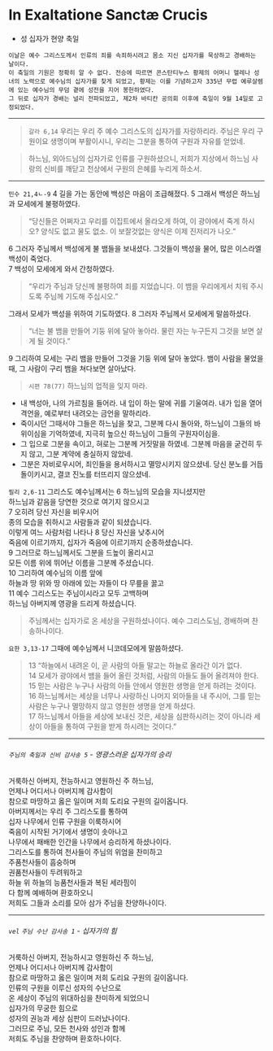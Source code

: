 # In Exaltatione Sanctæ Crucis
- 성 십자가 현양 축일

```
이날은 예수 그리스도께서 인류의 죄를 속죄하시려고 몸소 지신 십자가를 묵상하고 경배하는 날이다.  
이 축일의 기원은 정확히 알 수 없다. 전승에 따르면 콘스탄티누스 황제의 어머니 헬레나 성녀의 노력으로 예수님의 십자가를 찾게 되었고, 황제는 이를 기념하고자 335년 무렵 예루살렘에 있는 예수님의 무덤 곁에 성전을 지어 봉헌하였다.  
그 뒤로 십자가 경배는 널리 전파되었고, 제2차 바티칸 공의회 이후에 축일이 9월 14일로 고정되었다.  
```

----

> `갈라 6,14` 우리는 우리 주 예수 그리스도의 십자가를 자랑하리라. 주님은 우리 구원이요 생명이며 부활이시니, 우리는 그분을 통하여 구원과 자유를 얻었네.

> 하느님, 외아드님의 십자가로 인류를 구원하셨으니, 저희가 지상에서 하느님 사랑의 신비를 깨닫고 천상에서 구원의 은혜를 누리게 하소서.  

----

`민수 21,4ㄴ-9` 4 길을 가는 동안에 백성은 마음이 조급해졌다. 5 그래서 백성은 하느님과 모세에게 불평하였다.  
> “당신들은 어쩌자고 우리를 이집트에서 올라오게 하여, 이 광야에서 죽게 하시오? 양식도 없고 물도 없소. 이 보잘것없는 양식은 이제 진저리가 나오.”

6 그러자 주님께서 백성에게 불 뱀들을 보내셨다. 그것들이 백성을 물어, 많은 이스라엘 백성이 죽었다.  
7 백성이 모세에게 와서 간청하였다.  
> “우리가 주님과 당신께 불평하여 죄를 지었습니다. 이 뱀을 우리에게서 치워 주시도록 주님께 기도해 주십시오.”  

그래서 모세가 백성을 위하여 기도하였다. 8 그러자 주님께서 모세에게 말씀하셨다.  
> “너는 불 뱀을 만들어 기둥 위에 달아 놓아라. 물린 자는 누구든지 그것을 보면 살게 될 것이다.”

9 그리하여 모세는 구리 뱀을 만들어 그것을 기둥 위에 달아 놓았다. 뱀이 사람을 물었을 때, 그 사람이 구리 뱀을 쳐다보면 살아났다.

> `시편 78(77)` 하느님의 업적을 잊지 마라.
- 내 백성아, 나의 가르침을 들어라. 내 입이 하는 말에 귀를 기울여라. 내가 입을 열어 격언을, 예로부터 내려오는 금언을 말하리라.  
- 죽이시던 그때서야 그들은 하느님을 찾고, 그분께 다시 돌아와, 하느님이 그들의 바위이심을 기억하였네, 지극히 높으신 하느님이 그들의 구원자이심을.  
- 그 입으로 그분을 속이고, 혀로는 그분께 거짓말을 하였네. 그분께 마음을 굳건히 두지 않고, 그분 계약에 충실하지 않았네.  
- 그분은 자비로우시어, 죄인들을 용서하시고 멸망시키지 않으셨네. 당신 분노를 거듭 돌이키시고, 결코 진노를 터뜨리지 않으셨네.  

`필리 2,6-11` 그리스도 예수님께서는 6 하느님의 모습을 지니셨지만  
하느님과 같음을 당연한 것으로 여기지 않으시고  
7 오히려 당신 자신을 비우시어  
종의 모습을 취하시고 사람들과 같이 되셨습니다.  
이렇게 여느 사람처럼 나타나 8 당신 자신을 낮추시어  
죽음에 이르기까지, 십자가 죽음에 이르기까지 순종하셨습니다.  
9 그러므로 하느님께서도 그분을 드높이 올리시고  
모든 이름 위에 뛰어난 이름을 그분께 주셨습니다.  
10 그리하여 예수님의 이름 앞에  
하늘과 땅 위와 땅 아래에 있는 자들이 다 무릎을 꿇고  
11 예수 그리스도는 주님이시라고 모두 고백하며  
하느님 아버지께 영광을 드리게 하셨습니다.  

> 주님께서는 십자가로 온 세상을 구원하셨나이다. 예수 그리스도님, 경배하며 찬송하나이다. 

`요한 3,13-17` 그때에 예수님께서 니코데모에게 말씀하셨다.  
> 13 “하늘에서 내려온 이, 곧 사람의 아들 말고는 하늘로 올라간 이가 없다.  
14 모세가 광야에서 뱀을 들어 올린 것처럼, 사람의 아들도 들어 올려져야 한다.  
15 믿는 사람은 누구나 사람의 아들 안에서 영원한 생명을 얻게 하려는 것이다.  
16 하느님께서는 세상을 너무나 사랑하신 나머지 외아들을 내 주시어, 그를 믿는 사람은 누구나 멸망하지 않고 영원한 생명을 얻게 하셨다.  
17 하느님께서 아들을 세상에 보내신 것은, 세상을 심판하시려는 것이 아니라 세상이 아들을 통하여 구원을 받게 하시려는 것이다.”  

----

###### `주님의 축일과 신비 감사송 5` - 영광스러운 십자가의 승리  

거룩하신 아버지, 전능하시고 영원하신 주 하느님,  
언제나 어디서나 아버지께 감사함이  
참으로 마땅하고 옳은 일이며 저희 도리요 구원의 길이옵니다.  
아버지께서는 우리 주 그리스도를 통하여  
십자 나무에서 인류 구원을 이룩하시어  
죽음이 시작된 거기에서 생명이 솟아나고  
나무에서 패배한 인간을 나무에서 승리하게 하셨나이다.  
그리스도를 통하여 천사들이 주님의 위엄을 찬미하고  
주품천사들이 흠숭하며  
권품천사들이 두려워하고  
하늘 위 하늘의 능품천사들과 복된 세라핌이  
다 함께 예배하며 환호하오니  
저희도 그들과 소리를 모아 삼가 주님을 찬양하나이다.  

----

###### `vel`  `주님 수난 감사송 1` - 십자가의 힘   

거룩하신 아버지, 전능하시고 영원하신 주 하느님,  
언제나 어디서나 아버지께 감사함이  
참으로 마땅하고 옳은 일이며 저희 도리요 구원의 길이옵니다.  
인류의 구원을 이루신 성자의 수난으로  
온 세상이 주님의 위대하심을 찬미하게 되었으니  
십자가의 무궁한 힘으로  
성자의 권능과 세상 심판이 드러났나이다.  
그러므로 주님, 모든 천사와 성인과 함께  
저희도 주님을 찬양하며 환호하나이다.  
